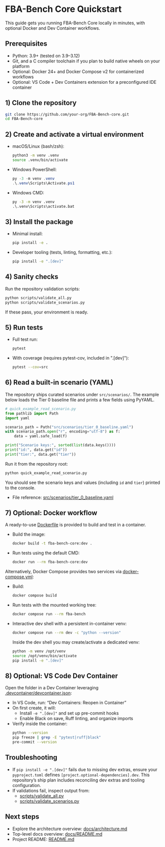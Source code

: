 # FBA-Bench Core Quickstart

This guide gets you running FBA-Bench Core locally in minutes, with optional Docker and Dev Container workflows.

## Prerequisites

- Python: 3.9+ (tested on 3.9–3.12)
- Git, and a C compiler toolchain if you plan to build native wheels on your platform
- Optional: Docker 24+ and Docker Compose v2 for containerized workflows
- Optional: VS Code + Dev Containers extension for a preconfigured IDE container

## 1) Clone the repository

```bash
git clone https://github.com/your-org/FBA-Bench-core.git
cd FBA-Bench-core
```

## 2) Create and activate a virtual environment

- macOS/Linux (bash/zsh):
  ```bash
  python3 -m venv .venv
  source .venv/bin/activate
  ```
- Windows PowerShell:
  ```powershell
  py -3 -m venv .venv
  .\.venv\Scripts\Activate.ps1
  ```
- Windows CMD:
  ```bat
  py -3 -m venv .venv
  .\.venv\Scripts\activate.bat
  ```

## 3) Install the package

- Minimal install:
  ```bash
  pip install -e .
  ```
- Developer tooling (tests, linting, formatting, etc.):
  ```bash
  pip install -e ".[dev]"
  ```

## 4) Sanity checks

Run the repository validation scripts:

```bash
python scripts/validate_all.py
python scripts/validate_scenarios.py
```

If these pass, your environment is ready.

## 5) Run tests

- Full test run:
  ```bash
  pytest
  ```
- With coverage (requires pytest-cov, included in ".[dev]"):
  ```bash
  pytest --cov=src
  ```

## 6) Read a built-in scenario (YAML)

The repository ships curated scenarios under `src/scenarios/`. The example below loads the Tier 0 baseline file and prints a few fields using PyYAML.

```python
# quick_example_read_scenario.py
from pathlib import Path
import yaml

scenario_path = Path("src/scenarios/tier_0_baseline.yaml")
with scenario_path.open("r", encoding="utf-8") as f:
    data = yaml.safe_load(f)

print("Scenario keys:", sorted(list(data.keys())))
print("id:", data.get("id"))
print("tier:", data.get("tier"))
```

Run it from the repository root:

```bash
python quick_example_read_scenario.py
```

You should see the scenario keys and values (including `id` and `tier`) printed to the console.

- File reference: [src/scenarios/tier_0_baseline.yaml](src/scenarios/tier_0_baseline.yaml)

## 7) Optional: Docker workflow

A ready-to-use [Dockerfile](Dockerfile) is provided to build and test in a container.

- Build the image:
  ```bash
  docker build -t fba-bench-core:dev .
  ```
- Run tests using the default CMD:
  ```bash
  docker run --rm fba-bench-core:dev
  ```

Alternatively, Docker Compose provides two services via [docker-compose.yml](docker-compose.yml):

- Build:
  ```bash
  docker compose build
  ```
- Run tests with the mounted working tree:
  ```bash
  docker compose run --rm fba-bench
  ```
- Interactive dev shell with a persistent in-container venv:
  ```bash
  docker compose run --rm dev -c "python --version"
  ```
  Inside the dev shell you may create/activate a dedicated venv:
  ```bash
  python -m venv /opt/venv
  source /opt/venv/bin/activate
  pip install -e ".[dev]"
  ```

## 8) Optional: VS Code Dev Container

Open the folder in a Dev Container leveraging [.devcontainer/devcontainer.json](.devcontainer/devcontainer.json):

- In VS Code, run: “Dev Containers: Reopen in Container”
- On first create, it will:
  - Install `-e ".[dev]"` and set up pre-commit hooks
  - Enable Black on save, Ruff linting, and organize imports
- Verify inside the container:
  ```bash
  python --version
  pip freeze | grep -E "pytest|ruff|black"
  pre-commit --version
  ```

## Troubleshooting

- If `pip install -e ".[dev]"` fails due to missing dev extras, ensure your `pyproject.toml` defines `[project.optional-dependencies].dev`. This repository’s ship plan includes reconciling dev extras and tooling configuration.
- If validations fail, inspect output from:
  - [scripts/validate_all.py](scripts/validate_all.py)
  - [scripts/validate_scenarios.py](scripts/validate_scenarios.py)

## Next steps

- Explore the architecture overview: [docs/architecture.md](docs/architecture.md)
- Top-level docs overview: [docs/README.md](docs/README.md)
- Project README: [README.md](README.md)